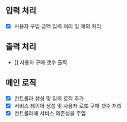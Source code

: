 ## 입력 처리

- [x] 사용자 구입 금액 입력 처리 및 예외 처리

## 출력 처리

- [] 사용자 구매 갯수 출력

## 메인 로직
- [x] 컨트롤러 생성 및 입력 로직 추가
- [X] 서비스 레이어 생성 및 사용자 로또 구매 갯수 처리
- [X] 컨트롤러에 서비스 의존성을 주입
